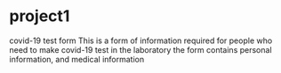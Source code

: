 # project1
covid-19 test form
This is a form of information required for people who need to make covid-19 test in the laboratory
the form contains personal information, and medical information

